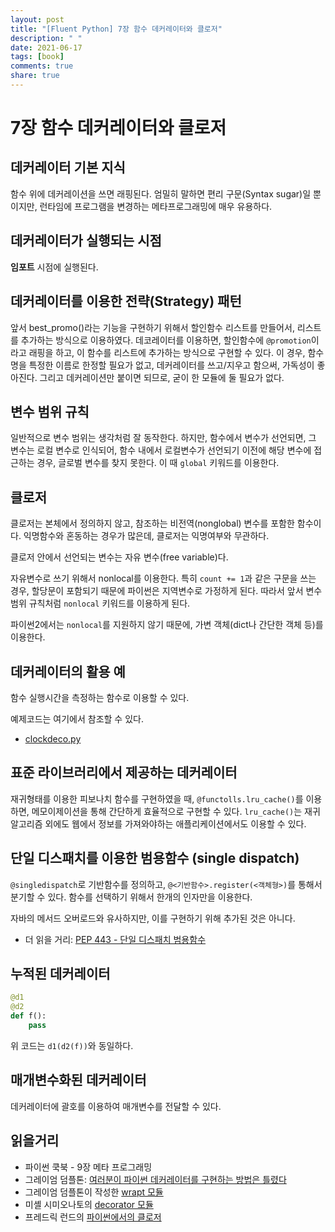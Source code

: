 ```yaml
---
layout: post
title: "[Fluent Python] 7장 함수 데커레이터와 클로저"
description: " "
date: 2021-06-17
tags: [book]
comments: true
share: true
---
```


# 7장 함수 데커레이터와 클로저

## 데커레이터 기본 지식

함수 위에 데커레이션을 쓰면 래핑된다. 엄밀히 말하면 편리 구문(Syntax sugar)일 뿐이지만, 런타임에 프로그램을 변경하는 메타프로그래밍에 매우 유용하다.

## 데커레이터가 실행되는 시점

**임포트** 시점에 실행된다.

## 데커레이터를 이용한 전략(Strategy) 패턴

앞서 best_promo()라는 기능을 구현하기 위해서 할인함수 리스트를 만들어서, 리스트를 추가하는 방식으로 이용하였다. 데코레이터를 이용하면, 할인함수에 ```@promotion```이라고 래핑을 하고, 이 함수를 리스트에 추가하는 방식으로 구현할 수 있다. 이 경우, 함수명을 특정한 이름로 한정할 필요가 없고, 데커레이터를 쓰고/지우고 함으써, 가독성이 좋아진다. 그리고 데커레이션만 붙이면 되므로, 굳이 한 모듈에 둘 필요가 없다.

## 변수 범위 규칙

일반적으로 변수 범위는 생각처럼 잘 동작한다. 하지만, 함수에서 변수가 선언되면, 그 변수는 로컬 변수로 인식되어, 함수 내에서 로컬변수가 선언되기 이전에 해당 변수에 접근하는 경우, 글로벌 변수를 찾지 못한다. 이 때 ```global``` 키워드를 이용한다.

## 클로저

클로저는 본체에서 정의하지 않고, 참조하는 비전역(nonglobal) 변수를 포함한 함수이다. 익명함수와 혼동하는 경우가 많은데, 클로저는 익명여부와 무관하다.

클로저 안에서 선언되는 변수는 자유 변수(free variable)다.

자유변수로 쓰기 위해서 nonlocal를 이용한다. 특히 ```count += 1```과 같은 구문을 쓰는 경우, 할당문이 포함되기 때문에 파이썬은 지역변수로 가정하게 된다. 따라서 앞서 변수 범위 규칙처럼 ```nonlocal``` 키워드를 이용하게 된다.

파이썬2에서는 ```nonlocal```를 지원하지 않기 때문에, 가변 객체(dict나 간단한 객체 등)를 이용한다.

## 데커레이터의 활용 예

함수 실행시간을 측정하는 함수로 이용할 수 있다.

예제코드는 여기에서 참조할 수 있다.

* [clockdeco.py](https://github.com/AllenDowney/fluent-python-notebooks/blob/master/07-closure-deco/clockdeco.py)

## 표준 라이브러리에서 제공하는 데커레이터

재귀형태를 이용한 피보나치 함수를 구현하였을 때, ```@functolls.lru_cache()```를 이용하면, 메모이제이션을 통해 간단하게 효율적으로 구현할 수 있다. ```lru_cache()```는 재귀 알고리즘 외에도 웹에서 정보를 가져와야하는 애플리케이션에서도 이용할 수 있다.

## 단일 디스패치를 이용한 범용함수 (single dispatch)

```@singledispatch```로 기반함수를 정의하고, ```@<기반함수>.register(<객체형>)```를 통해서 분기할 수 있다. 함수를 선택하기 위해서 한개의 인자만을 이용한다.

자바의 메서드 오버로드와 유사하지만, 이를 구현하기 위해 추가된 것은 아니다.

* 더 읽을 거리: [PEP 443 - 단일 디스패치 범용함수](https://www.python.org/dev/peps/pep-0443/)

## 누적된 데커레이터

```python
@d1
@d2
def f():
    pass
```

위 코드는 ```d1(d2(f))```와 동일하다.

## 매개변수화된 데커레이터

데커레이터에 괄호를 이용하여 매개변수를 전달할 수 있다.

## 읽을거리

* 파이썬 쿡북 - 9장 메타 프로그래밍
* 그레이엄 덤플톤: [여러분이 파이썬 데커레이터를 구현하는 방법은 틀렸다](http://bit.ly/1DePVRi)
* 그레이엄 덤플톤이 작성한 [wrapt 모듈](http://wrapt.readthedocs.org/en/latest/)
* 미셸 시미오나토의 [decorator 모듈](https://pypi.python.org/pypi/decorator)
* 프레드릭 런드의 [파이썬에서의 클로저](http://effbot.org/zone/closure.htm)
